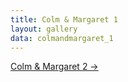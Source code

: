 ```yaml
---
title: Colm & Margaret 1
layout: gallery
data: colmandmargaret_1
---
```


[Colm & Margaret 2 ->](/pages/colmandmargaret_2.html)

